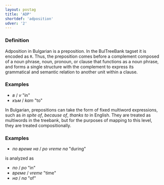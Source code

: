 ```yaml
---
layout: postag
title: 'ADP'
shortdef: 'adposition'
udver: '2'
---
```


### Definition

Adposition in Bulgarian is a preposition.
In the BulTreeBank tagset it is encoded as `R`.
Thus, the preposition comes before a complement composed of a noun
phrase, noun, pronoun, or clause that functions as a noun phrase, and
forms a single structure with the complement to express its
grammatical and semantic relation to another unit within a clause.

### Examples

- _в_ / _v_ "in"
- _към_ / _kam_ "to"

In Bulgarian, prepositions can take the form of fixed multiword
expressions, such as _in spite of_, _because of_, _thanks to_ in English.
They are treated as multiwords in the treebank, but for the purposes of mapping to this level, they
are treated compositionally.

### Examples

- _по време на_ / _po vreme na_ "during" 

is analyzed as

- _по_ / _po_ "in"
- _време_ / _vreme_ "time"
- _на_ / _na_ "of"

<!-- Interlanguage links updated Ne 5. května 2024, 18:19:32 CEST -->
